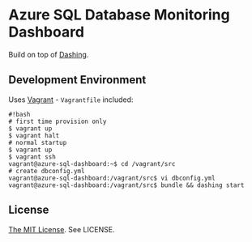 # Azure SQL Database Monitoring Dashboard

Build on top of [Dashing](http://dashing.io/).

## Development Environment

Uses [Vagrant](https://www.vagrantup.com/) - `Vagrantfile` included:

```
#!bash
# first time provision only
$ vagrant up
$ vagrant halt
# normal startup
$ vagrant up
$ vagrant ssh
vagrant@azure-sql-dashboard:~$ cd /vagrant/src
# create dbconfig.yml
vagrant@azure-sql-dashboard:/vagrant/src$ vi dbconfig.yml
vagrant@azure-sql-dashboard:/vagrant/src$ bundle && dashing start
```

## License

[The MIT License](http://en.wikipedia.org/wiki/MIT_License). See LICENSE.

